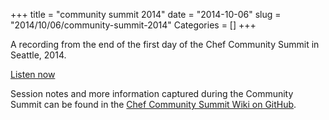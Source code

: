 +++
title = "community summit 2014"
date = "2014-10-06"
slug = "2014/10/06/community-summit-2014"
Categories = []
+++

A recording from the end of the first day of the Chef Community Summit in Seattle, 2014.

[Listen now](http://traffic.libsyn.com/foodfight/FFS-ChefSummitDay1.mp3)

Session notes and more information captured during the Community Summit can be found in the [Chef Community Summit Wiki on GitHub](https://github.com/opscode/chef-summit-2014/wiki).
